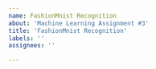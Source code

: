```yaml
---
name: FashionMnist Recognition
about: 'Machine Learning Assignment #3'
title: 'FashionMnist Recognition'
labels: ''
assignees: ''

---
```

